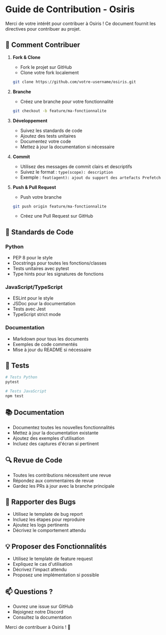 # Guide de Contribution - Osiris

Merci de votre intérêt pour contribuer à Osiris ! Ce document fournit les directives pour contribuer au projet.

## 🎯 Comment Contribuer

1. **Fork & Clone**
   - Fork le projet sur GitHub
   - Clone votre fork localement
   ```bash
   git clone https://github.com/votre-username/osiris.git
   ```

2. **Branche**
   - Créez une branche pour votre fonctionnalité
   ```bash
   git checkout -b feature/ma-fonctionnalite
   ```

3. **Développement**
   - Suivez les standards de code
   - Ajoutez des tests unitaires
   - Documentez votre code
   - Mettez à jour la documentation si nécessaire

4. **Commit**
   - Utilisez des messages de commit clairs et descriptifs
   - Suivez le format : `type(scope): description`
   - Exemple : `feat(agent): ajout du support des artefacts Prefetch`

5. **Push & Pull Request**
   - Push votre branche
   ```bash
   git push origin feature/ma-fonctionnalite
   ```
   - Créez une Pull Request sur GitHub

## 📝 Standards de Code

### Python
- PEP 8 pour le style
- Docstrings pour toutes les fonctions/classes
- Tests unitaires avec pytest
- Type hints pour les signatures de fonctions

### JavaScript/TypeScript
- ESLint pour le style
- JSDoc pour la documentation
- Tests avec Jest
- TypeScript strict mode

### Documentation
- Markdown pour tous les documents
- Exemples de code commentés
- Mise à jour du README si nécessaire

## 🧪 Tests

```bash
# Tests Python
pytest

# Tests JavaScript
npm test
```

## 📚 Documentation

- Documentez toutes les nouvelles fonctionnalités
- Mettez à jour la documentation existante
- Ajoutez des exemples d'utilisation
- Incluez des captures d'écran si pertinent

## 🔍 Revue de Code

- Toutes les contributions nécessitent une revue
- Répondez aux commentaires de revue
- Gardez les PRs à jour avec la branche principale

## 🐛 Rapporter des Bugs

- Utilisez le template de bug report
- Incluez les étapes pour reproduire
- Ajoutez les logs pertinents
- Décrivez le comportement attendu

## 💡 Proposer des Fonctionnalités

- Utilisez le template de feature request
- Expliquez le cas d'utilisation
- Décrivez l'impact attendu
- Proposez une implémentation si possible

## 📫 Questions ?

- Ouvrez une issue sur GitHub
- Rejoignez notre Discord
- Consultez la documentation

Merci de contribuer à Osiris ! 🚀 